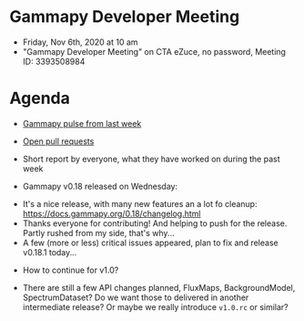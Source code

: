 

# Gammapy Developer Meeting

* Friday, Nov 6th, 2020 at 10 am
* "Gammapy Developer Meeting" on CTA eZuce, no password, Meeting ID: 3393508984

# Agenda

* [Gammapy pulse from last week](https://github.com/gammapy/gammapy/pulse)
* [Open pull requests](https://github.com/gammapy/gammapy/pulls)
* Short report by everyone, what they have worked on during the past week 

* Gammapy v0.18 released on Wednesday:
- It's a nice release, with many new features an a lot fo cleanup: https://docs.gammapy.org/0.18/changelog.html
- Thanks everyone for contributing! And helping to push for the release. Partly rushed from my side, that's why... 
- A few (more or less) critical issues appeared, plan to fix and release v0.18.1 today...
* How to continue for v1.0?
- There are still a few API changes planned, FluxMaps, BackgroundModel, SpectrumDataset? Do we want those to delivered in another
intermediate release? Or maybe we really introduce `v1.0.rc` or similar?